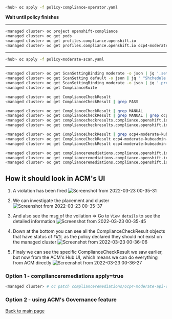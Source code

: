 ```bash
<hub> oc apply -f policy-compliance-operator.yaml
```

**Wait until policy finishes**

---
```bash
<managed cluster> oc project openshift-compliance
<managed cluster> oc get pods
<managed cluster> oc get profiles.compliance.openshift.io
<managed cluster> oc get profiles.compliance.openshift.io ocp4-moderate -ojson | jq '.rules' | less
```
---
```bash
<hub> oc apply -f policy-moderate-scan.yaml
```
---
```bash
<managed cluster> oc get ScanSettingBinding moderate -o json | jq '.settingsRef'
<managed cluster> oc get ScanSetting default -o json | jq ' "Shchedule: " + .schedule, "Nodes to Scan: " + .roles[]'
<managed cluster> oc get ScanSettingBinding moderate -o json | jq '.profiles'
<managed cluster> oc get ComplianceSuite

<managed cluster> oc get ComplianceCheckResult
<managed cluster> oc get ComplianceCheckResult | grep PASS

<managed cluster> oc get ComplianceCheckResult | grep MANUAL
<managed cluster> oc get ComplianceCheckResult | grep MANUAL | grep ocp4-moderate-general-default-namespace-use
<managed cluster> oc get compliancecheckresults.compliance.openshift.io ocp4-moderate-general-default-namespace-use -o jsonpath='{.description}'
<managed cluster> oc get compliancecheckresults.compliance.openshift.io ocp4-moderate-general-default-namespace-use -o jsonpath='{.instructions}'

<managed cluster> oc get ComplianceCheckResult | grep ocp4-moderate-kubeadmin-removed
<managed cluster> oc get ComplianceCheckResult ocp4-moderate-kubeadmin-removed -o jsonpath='{.description}'
<managed cluster> oc get ComplianceCheckResult ocp4-moderate-kubeadmin-removed -o jsonpath='{.instructions}'

<managed cluster> oc get complianceremediations.compliance.openshift.io
<managed cluster> oc get complianceremediations.compliance.openshift.io  | grep ocp4-moderate-kubeadmin-removed
<managed cluster> oc get complianceremediations.compliance.openshift.io ocp4-moderate-kubeadmin-removed -o json | jq '"Spec:", .spec,"Status:", .status'
```

## How it should look in ACM's UI

1. A violation has been fired
![Screenshot from 2022-03-23 00-35-31](https://user-images.githubusercontent.com/60185557/159587810-ce16e5f5-41b6-4fae-b20c-65bc3b9334e0.png)

2. We can investigate the placement and cluster
![Screenshot from 2022-03-23 00-35-37](https://user-images.githubusercontent.com/60185557/159587818-a02bab3f-7c5f-4f9b-a987-ab488be2b5f8.png)

3. And also see the msg of the voilation => Go to `View details` to see the detailed information
![Screenshot from 2022-03-23 00-35-45](https://user-images.githubusercontent.com/60185557/159587844-10a57b01-8a98-4f75-9403-b6c959b157c8.png)

4. Down at the bottom you can see all the ComplianceCheckResult objects that have status of `FAIL` as the policy declared they should not exist on the managed cluster
![Screenshot from 2022-03-23 00-36-06](https://user-images.githubusercontent.com/60185557/159587862-0a2f70ef-73eb-4f8b-8802-fe8623b1ab2e.png)

5. Finaly we can see the specific ComplianceCheckResult we saw earlier, but now from the ACM's Hub UI, which means we can do everything from ACM directly
![Screenshot from 2022-03-23 00-36-27](https://user-images.githubusercontent.com/60185557/159587871-425c669c-12cb-4678-b3d8-46bcb49470db.png)


### Option 1 - complianceremediations apply=true
```bash
<managed cluster> # oc patch complianceremediations/ocp4-moderate-api-server-encryption-provider-config --patch '{"spec":{"apply":true}}' --type=merge
```
### Option 2 - using ACM's Governance feature
[Back to main page](https://github.com/tommeramber/openshift-commons)

